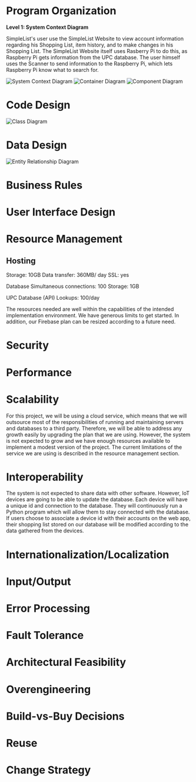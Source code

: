 # Program Organization
**Level 1: System Context Diagram**

SimpleList's user use the SimpleList Website to view account information regarding his Shopping List, item history, and to make changes in his Shopping List. The SimpleList Website itself uses Rasberry Pi to do this, as Raspberry Pi gets information from the UPC database. The user himself uses the Scanner to send information to the Raspberry Pi, which lets Raspberry Pi know what to search for.

![System Context Diagram](https://github.com/chasewalker26/COP4331_Project/blob/main/artifacts/images/Level%201_%20System%20Context%20Diagram.png)
![Container Diagram](https://github.com/chasewalker26/COP4331_Project/blob/main/artifacts/images/Level%202_%20Container%20Diagram.png)
![Component Diagram](https://github.com/chasewalker26/COP4331_Project/blob/main/artifacts/images/Level%203%20Component%20Diagram.png)
# Code Design
![Class Diagram](https://github.com/chasewalker26/COP4331_Project/blob/main/artifacts/images/Event%20Storming%20and%20Class%20Diagrams-Class%20Diagrams.png)
# Data Design

![Entity Relationship Diagram](https://github.com/chasewalker26/COP4331_Project/blob/main/artifacts/images/ERD.jpg?raw=true)

# Business Rules

# User Interface Design

# Resource Management

## Hosting
Storage:                  10GB
Data transfer:            360MB/ day
SSL:                      yes

Database
Simultaneous connections:	100
Storage:					        1GB

UPC Database (API)
Lookups:					        100/day

The resources needed are well within the capabilities of the intended implementation environment. We have generous limits to get started. In addition, our Firebase plan can be resized according to a future need.

# Security

# Performance

# Scalability

For this project, we will be using a cloud service, which means that we will outsource most of the responsibilities of running and maintaining servers and databases to a third party. Therefore, we will be able to address any growth easily by upgrading the plan that we are using. However, the system is not expected to grow and we have enough resources available to implement a modest version of the project. The current limitations of the service we are using is described in the resource management section.

# Interoperability

The system is not expected to share data with other software. However, IoT devices are going to be able to update the database. Each device will have a unique id and connection to the database. They will continuously run a Python program which will allow them to stay connected with the database. If users choose to associate a device id with their accounts on the web app, their shopping list stored on our database will be modified according to the data gathered from the devices.

# Internationalization/Localization

# Input/Output

# Error Processing

# Fault Tolerance

# Architectural Feasibility

# Overengineering

# Build-vs-Buy Decisions

# Reuse

# Change Strategy
